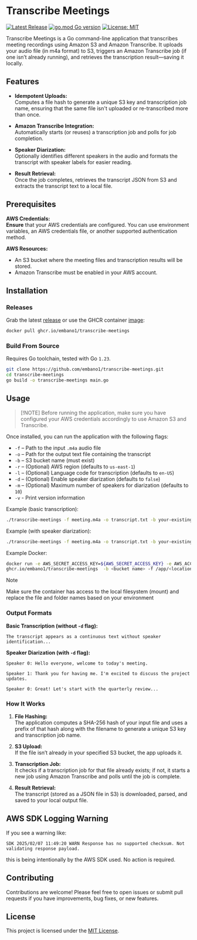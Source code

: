 # Transcribe Meetings

[![Latest
Release](https://img.shields.io/github/release/embano1/transcribe-meetings.svg?logo=github&style=flat-square)](https://github.com/embano1/transcribe-meetings/releases/latest)
[![go.mod Go
version](https://img.shields.io/github/go-mod/go-version/embano1/transcribe-meetings)](https://github.com/embano1/transcribe-meetings)
[![License: MIT](https://img.shields.io/badge/License-MIT-yellow.svg)](LICENSE)

Transcribe Meetings is a Go command-line application that transcribes meeting recordings using Amazon S3 and Amazon
Transcribe. It uploads your audio file (in m4a format) to S3, triggers an Amazon Transcribe job (if one isn’t already
running), and retrieves the transcription result—saving it locally.

## Features

- **Idempotent Uploads:**  
  Computes a file hash to generate a unique S3 key and transcription job name, ensuring that the same file isn't
  uploaded or re-transcribed more than once.

- **Amazon Transcribe Integration:**  
  Automatically starts (or reuses) a transcription job and polls for job completion.

- **Speaker Diarization:**  
  Optionally identifies different speakers in the audio and formats the transcript with speaker labels for easier reading.

- **Result Retrieval:**  
  Once the job completes, retrieves the transcript JSON from S3 and extracts the transcript text to a local file.

## Prerequisites

**AWS Credentials:**  
**Ensure** that your AWS credentials are configured. You can use environment variables, an AWS credentials file, or
another supported authentication method.

**AWS Resources:**  
  - An S3 bucket where the meeting files and transcription results will be stored.  
  - Amazon Transcribe must be enabled in your AWS account.

## Installation

### Releases

Grab the latest [release](https://github.com/embano1/transcribe-meetings/releases) or use the GHCR container
[image](https://github.com/users/embano1/packages/container/package/transcribe-meetings):

```bash
docker pull ghcr.io/embano1/transcribe-meetings
```

### Build From Source

Requires Go toolchain, tested with Go `1.23`.

```bash
git clone https://github.com/embano1/transcribe-meetings.git
cd transcribe-meetings
go build -o transcribe-meetings main.go
```

## Usage

> [!NOTE] Before running the application, make sure you have configured your AWS credentials accordingly to use Amazon
> S3 and Transcribe.

Once installed, you can run the application with the following flags:

- `-f` – Path to the input `.m4a` audio file  
- `-o` – Path for the output text file containing the transcript  
- `-b` – S3 bucket name (must exist)
- `-r` – (Optional) AWS region (defaults to `us-east-1`)
- `-l` – (Optional) Language code for transcription (defaults to `en-US`)
- `-d` – (Optional) Enable speaker diarization (defaults to `false`)
- `-m` – (Optional) Maximum number of speakers for diarization (defaults to `10`)
- `-v` - Print version information

Example (basic transcription):

```bash
./transcribe-meetings -f meeting.m4a -o transcript.txt -b your-existing-s3-bucket -r eu-central-1
```

Example (with speaker diarization):

```bash
./transcribe-meetings -f meeting.m4a -o transcript.txt -b your-existing-s3-bucket -d -m 5
```

Example Docker:

```bash
docker run -e AWS_SECRET_ACCESS_KEY=${AWS_SECRET_ACCESS_KEY} -e AWS_ACCESS_KEY_ID=${AWS_ACCESS_KEY_ID} -v $PWD:/app \
ghcr.io/embano1/transcribe-meetings  -b <bucket name> -f /app/<location of m4a file> -o /app/output.txt
```

> [!NOTE] 
> Make sure the container has access to the local filesystem (mount) and replace the file and folder names based on your environment

### Output Formats

**Basic Transcription (without `-d` flag):**
```
The transcript appears as a continuous text without speaker identification...
```

**Speaker Diarization (with `-d` flag):**
```
Speaker 0: Hello everyone, welcome to today's meeting.

Speaker 1: Thank you for having me. I'm excited to discuss the project updates.

Speaker 0: Great! Let's start with the quarterly review...
```

### How It Works

1. **File Hashing:**  
   The application computes a SHA-256 hash of your input file and uses a prefix of that hash along with the filename to
   generate a unique S3 key and transcription job name.

2. **S3 Upload:**  
   If the file isn’t already in your specified S3 bucket, the app uploads it.

3. **Transcription Job:**  
   It checks if a transcription job for that file already exists; if not, it starts a new job using Amazon Transcribe
   and polls until the job is complete.

4. **Result Retrieval:**  
   The transcript (stored as a JSON file in S3) is downloaded, parsed, and saved to your local output file.

## AWS SDK Logging Warning

If you see a warning like:

```
SDK 2025/02/07 11:49:20 WARN Response has no supported checksum. Not validating response payload.
```

this is being intentionally by the AWS SDK used. No action is required.

## Contributing

Contributions are welcome! Please feel free to open issues or submit pull requests if you have improvements, bug fixes,
or new features.

## License

This project is licensed under the [MIT License](LICENSE).
